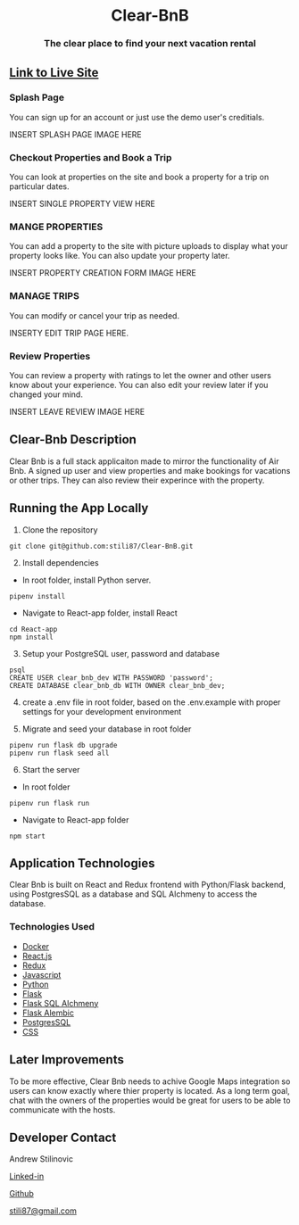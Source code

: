 <h1 align="center"> Clear-BnB</h1>

<h3 align='center'> The clear place to find your next vacation rental </h3>

## [Link to Live Site](https://clear-bnb.herokuapp.com/)</h2>

### Splash Page
You can sign up for an account or just use the demo user's creditials.

INSERT SPLASH PAGE IMAGE HERE

### Checkout Properties and Book a Trip
You can look at properties on the site and book a property for a trip on particular dates.

INSERT SINGLE PROPERTY VIEW HERE

### MANGE PROPERTIES
You can add a property to the site with picture uploads to display what your property looks like.  You can also update your property later. 

INSERT PROPERTY CREATION FORM IMAGE HERE

### MANAGE TRIPS
You can modify or cancel your trip as needed. 

INSERTY EDIT TRIP PAGE HERE. 

### Review Properties
You can review a property with ratings to let the owner and other users know about your experience.  You can also edit your review later if you changed your mind. 

INSERT LEAVE REVIEW IMAGE HERE


## Clear-Bnb Description
Clear Bnb is a full stack applicaiton made to mirror the functionality of Air Bnb.  A signed up user and view properties and make bookings for vacations or other trips. They can also review their experince with the property. 

## Running the App Locally

1. Clone the repository

```
git clone git@github.com:stili87/Clear-BnB.git

```

2. Install dependencies

- In root folder, install Python server.

```
pipenv install
```

- Navigate to React-app folder, install React

```
cd React-app
npm install
```

3. Setup your PostgreSQL user, password and database

```
psql
CREATE USER clear_bnb_dev WITH PASSWORD 'password';
CREATE DATABASE clear_bnb_db WITH OWNER clear_bnb_dev;

```

4. create a .env file in root folder, based on the .env.example with proper settings for your development environment

5. Migrate and seed your database in root folder

```
pipenv run flask db upgrade
pipenv run flask seed all

```

6. Start the server

- In root folder

```
pipenv run flask run
```

- Navigate to React-app folder

```
npm start
```


## Application Technologies

Clear Bnb is built on React and Redux frontend with Python/Flask backend, using PostgresSQL as a database and SQL Alchmeny to access the database.

### Technologies Used

- [Docker](https://www.docker.com/)
- [React.js](https://reactjs.org/)
- [Redux](https://redux.js.org/)
- [Javascript](https://www.javascript.com/)
- [Python](https://www.python.org/)
- [Flask](https://flask.palletsprojects.com/en/2.1.x/)
- [Flask SQL Alchmeny](https://flask-sqlalchemy.palletsprojects.com/en/2.x/)
- [Flask Alembic](https://flask-alembic.readthedocs.io/en/stable/)
- [PostgresSQL](https://www.postgresql.org/)
- [CSS](https://developer.mozilla.org/en-US/docs/Web/CSS)

## Later Improvements
To be more effective, Clear Bnb needs to achive Google Maps integration so users can know exactly where thier property is located.  As a long term goal, chat with the owners of the properties would be great for users to be able to communicate with the hosts. 

## Developer Contact

Andrew Stilinovic

<a href='https://www.linkedin.com/in/andrew-stilinovic-94277180/'>Linked-in</a>

<a href='https://github.com/stili87'>Github</a>

stili87@gmail.com
